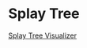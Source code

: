 # Splay Tree

[Splay Tree Visualizer](https://www.cs.usfca.edu/~galles/visualization/SplayTree.html)